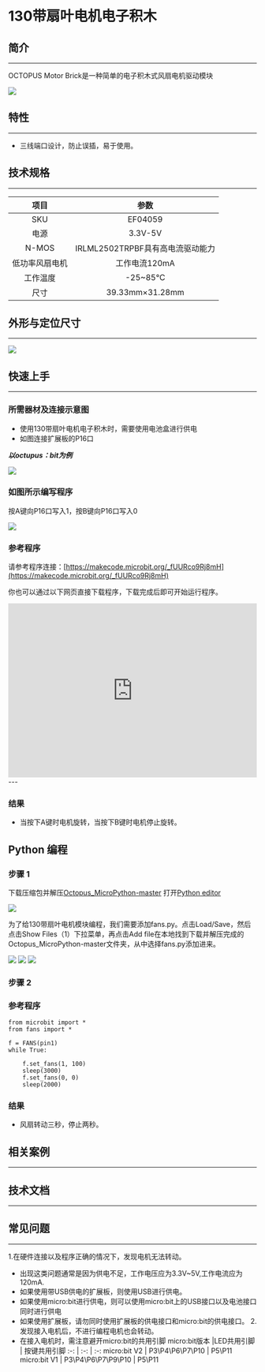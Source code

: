 # 130带扇叶电机电子积木

## 简介
---
OCTOPUS Motor Brick是一种简单的电子积木式风扇电机驱动模块

 ![](./images/vu7ViBU.jpg)

## 特性
---
- 三线端口设计，防止误插，易于使用。

## 技术规格
---

项目 | 参数 
:-: | :-: 
SKU|EF04059
电源|3.3V-5V
N-MOS| IRLML2502TRPBF具有高电流驱动能力
低功率风扇电机|工作电流120mA
工作温度|-25~85℃
尺寸|39.33mm×31.28mm

## 外形与定位尺寸
---

 ![](./images/bFU1faL.jpg)

## 快速上手
---
### 所需器材及连接示意图

- 使用130带扇叶电机电子积木时，需要使用电池盒进行供电
- 如图连接扩展板的P16口

***以octupus：bit为例***

 ![](./images/ZBTdQp1.png)


### 如图所示编写程序
按A键向P16口写入1，按B键向P16口写入0

 ![](./images/04059_01.png)

### 参考程序
请参考程序连接：[https://makecode.microbit.org/_fUURco9Rj8mH](https://makecode.microbit.org/_fUURco9Rj8mH)

你也可以通过以下网页直接下载程序，下载完成后即可开始运行程序。

<div style="position:relative;height:0;padding-bottom:70%;overflow:hidden;"><iframe style="position:absolute;top:0;left:0;width:100%;height:100%;" src="https://makecode.microbit.org/#pub:_fUURco9Rj8mH" frameborder="0" sandbox="allow-popups allow-forms allow-scripts allow-same-origin"></iframe></div>  
---

### 结果

- 当按下A键时电机旋转，当按下B键时电机停止旋转。

## Python 编程

### 步骤 1
下载压缩包并解压[Octopus_MicroPython-master](https://github.com/lionyhw/Octopus_MicroPython/archive/master.zip)
打开[Python editor](https://python.microbit.org/v/2.0)

![](./images/05001_07.png)

为了给130带扇叶电机模块编程，我们需要添加fans.py。点击Load/Save，然后点击Show Files（1）下拉菜单，再点击Add file在本地找到下载并解压完成的Octopus_MicroPython-master文件夹，从中选择fans.py添加进来。

![](./images/05001_08.png)
![](./images/05001_09.png)
![](./images/04059_10.png)

### 步骤 2
### 参考程序
```
from microbit import *
from fans import *

f = FANS(pin1)
while True:

    f.set_fans(1, 100)
    sleep(3000)
    f.set_fans(0, 0)
    sleep(2000)
```


### 结果
- 风扇转动三秒，停止两秒。

## 相关案例
---

## 技术文档
---
## 常见问题
---
1.在硬件连接以及程序正确的情况下，发现电机无法转动。
- 出现这类问题通常是因为供电不足，工作电压应为3.3V~5V,工作电流应为120mA.
- 如果使用带USB供电的扩展板，则使用USB进行供电。
- 如果使用micro:bit进行供电，则可以使用micro:bit上的USB接口以及电池接口同时进行供电
- 如果使用扩展板，请勿同时使用扩展板的供电接口和micro:bit的供电接口。
2.发现接入电机后，不进行编程电机也会转动。
- 在接入电机时，需注意避开micro:bit的共用引脚
micro:bit版本 |LED共用引脚 | 按键共用引脚
:-: | :-: | :-: 
micro:bit V2 | P3\P4\P6\P7\P10 | P5\P11
micro:bit V1 | P3\P4\P6\P7\P9\P10 | P5\P11
